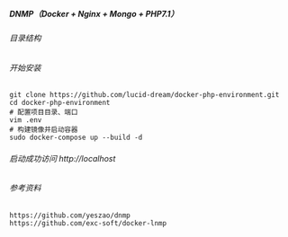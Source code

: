 ##### DNMP（Docker + Nginx + Mongo + PHP7.1）

###### 目录结构

###### 开始安装

```
git clone https://github.com/lucid-dream/docker-php-environment.git
cd docker-php-environment
# 配置项目目录、端口
vim .env
# 构建镜像并启动容器
sudo docker-compose up --build -d
```

###### 启动成功访问 http://localhost 

###### 参考资料
```
https://github.com/yeszao/dnmp
https://github.com/exc-soft/docker-lnmp
```
